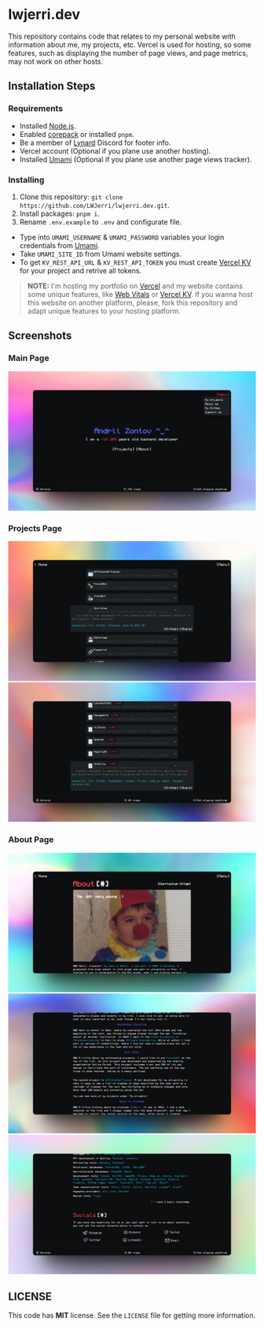 # lwjerri.dev

This repository contains code that relates to my personal website with information about me, my projects, etc. Vercel is used for hosting, so some features, such as displaying the number of page views, and page metrics, may not work on other hosts.

## Installation Steps

### Requirements

- Installed [Node.js](https://nodejs.org).
- Enabled [corepack](https://nodejs.org/api/corepack.html) or installed `pnpm`.
- Be a member of [Lynard](https://github.com/phineas/lanyard) Discord for footer info.
- Vercel account (Optional if you plane use another hosting).
- Installed [Umami](https://umami.is) (Optional if you plane use another page views tracker).

### Installing

1. Clone this repository: `git clone https://github.com/LWJerri/lwjerri.dev.git`.
2. Install packages: `pnpm i`.
3. Rename `.env.example` to `.env` and configurate file.

- Type into `UMAMI_USERNAME` & `UMAMI_PASSWORD` variables your login credentials from [Umami](https://umami.is/docs/authentication).
- Take `UMAMI_SITE_ID` from Umami website settings.
- To get `KV_REST_API_URL` & `KV_REST_API_TOKEN` you must create [Vercel KV](https://vercel.com/docs/storage/vercel-kv) for your project and retrive all tokens.

> **NOTE:** I'm hosting my portfolio on [Vercel](https://vercel.com) and my website contains some unique features, like [Web Vitals](https://vercel.com/docs/concepts/speed-insights) or [Vercel KV](https://vercel.com/docs/storage/vercel-kv). If you wanna host this website on another platform, please, fork this repository and adapt unique features to your hosting platform.

## Screenshots

### Main Page

![Screenshot #1](https://raw.githubusercontent.com/LWJerri/lwjerri.dev/master/screenshot/main.png)

### Projects Page

![Screenshot #2](https://raw.githubusercontent.com/LWJerri/lwjerri.dev/master/screenshot/projects-1.png)
![Screenshot #3](https://raw.githubusercontent.com/LWJerri/lwjerri.dev/master/screenshot/projects-2.png)

### About Page

![Screenshot #4](https://raw.githubusercontent.com/LWJerri/lwjerri.dev/master/screenshot/about-1.png)
![Screenshot #5](https://raw.githubusercontent.com/LWJerri/lwjerri.dev/master/screenshot/about-2.png)
![Screenshot #6](https://raw.githubusercontent.com/LWJerri/lwjerri.dev/master/screenshot/about-3.png)

## LICENSE

This code has **MIT** license. See the `LICENSE` file for getting more information.
